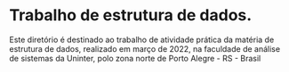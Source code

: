 # Trabalho de estrutura de dados.
Este diretório é destinado ao trabalho de atividade prática da matéria de estrutura de dados, realizado em março de 2022, na faculdade de análise de sistemas da Uninter, polo zona norte de Porto Alegre - RS - Brasil

